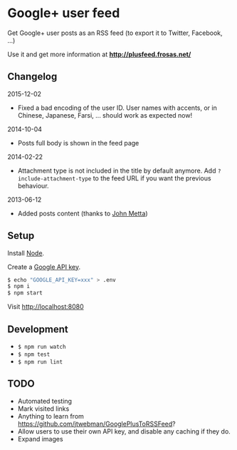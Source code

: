 # Google+ user feed

Get Google+ user posts as an RSS feed (to export it to Twitter, Facebook, ...)

Use it and get more information at **http://plusfeed.frosas.net/**

## Changelog

2015-12-02

- Fixed a bad encoding of the user ID. User names with accents, or in Chinese, Japanese, Farsi, ... should work as expected now!

2014-10-04

- Posts full body is shown in the feed page

2014-02-22

- Attachment type is not included in the title by default anymore. Add `?include-attachment-type`
  to the feed URL if you want the previous behaviour.

2013-06-12

- Added posts content (thanks to [John Metta](https://github.com/johnmetta))

## Setup

Install [Node](http://nodejs.org/).

Create a [Google API key](https://developers.google.com/+/api/oauth).

```bash
$ echo "GOOGLE_API_KEY=xxx" > .env
$ npm i
$ npm start
```

Visit [http://localhost:8080](http://localhost:8080)

## Development

- `$ npm run watch`
- `$ npm test`
- `$ npm run lint`

## TODO

- Automated testing
- Mark visited links
- Anything to learn from https://github.com/jtwebman/GooglePlusToRSSFeed?
- Allow users to use their own API key, and disable any caching if they do.
- Expand images
